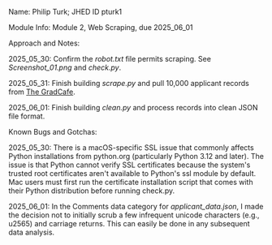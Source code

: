 Name: Philip Turk; JHED ID pturk1

Module Info: Module 2, Web Scraping, due 2025_06_01

Approach and Notes:

2025_05_30: Confirm the *robot.txt* file permits scraping. See *Screenshot_01.png* and *check.py*.

2025_05_31: Finish building *scrape.py* and pull 10,000 applicant records from [The GradCafe](https://www.thegradcafe.com).

2025_06_01: Finish building *clean.py* and process records into clean JSON file format.

Known Bugs and Gotchas:

2025_05_30: There is a macOS-specific SSL issue that commonly affects Python installations from python.org (particularly Python 3.12 and later). The issue is that Python cannot verify SSL certificates because the system's trusted root certificates aren't available to Python's ssl module by default. Mac users must first run the certificate installation script that comes with their Python distribution before running check.py.

2025_06_01: In the Comments data category for *applicant_data.json*, I made the decision not to initially scrub a few infrequent unicode characters (e.g., u2565) and carriage returns. This can easily be done in any subsequent data analysis.   